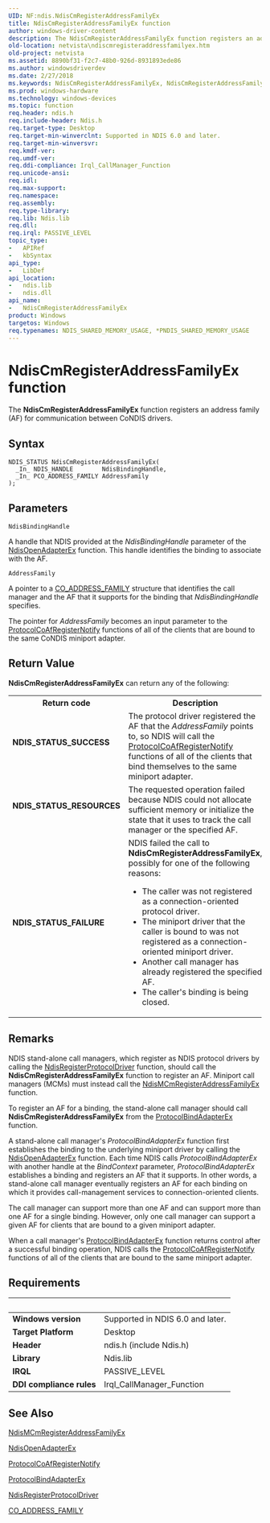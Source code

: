 ```yaml
---
UID: NF:ndis.NdisCmRegisterAddressFamilyEx
title: NdisCmRegisterAddressFamilyEx function
author: windows-driver-content
description: The NdisCmRegisterAddressFamilyEx function registers an address family (AF) for communication between CoNDIS drivers.
old-location: netvista\ndiscmregisteraddressfamilyex.htm
old-project: netvista
ms.assetid: 8890bf31-f2c7-48b0-926d-8931893ede86
ms.author: windowsdriverdev
ms.date: 2/27/2018
ms.keywords: NdisCmRegisterAddressFamilyEx, NdisCmRegisterAddressFamilyEx function [Network Drivers Starting with Windows Vista], condis_call_manager_ref_5d5bc425-d983-4d7c-8896-7cda4cab625d.xml, ndis/NdisCmRegisterAddressFamilyEx, netvista.ndiscmregisteraddressfamilyex
ms.prod: windows-hardware
ms.technology: windows-devices
ms.topic: function
req.header: ndis.h
req.include-header: Ndis.h
req.target-type: Desktop
req.target-min-winverclnt: Supported in NDIS 6.0 and later.
req.target-min-winversvr: 
req.kmdf-ver: 
req.umdf-ver: 
req.ddi-compliance: Irql_CallManager_Function
req.unicode-ansi: 
req.idl: 
req.max-support: 
req.namespace: 
req.assembly: 
req.type-library: 
req.lib: Ndis.lib
req.dll: 
req.irql: PASSIVE_LEVEL
topic_type:
-	APIRef
-	kbSyntax
api_type:
-	LibDef
api_location:
-	ndis.lib
-	ndis.dll
api_name:
-	NdisCmRegisterAddressFamilyEx
product: Windows
targetos: Windows
req.typenames: NDIS_SHARED_MEMORY_USAGE, *PNDIS_SHARED_MEMORY_USAGE
---
```



# NdisCmRegisterAddressFamilyEx function
The
  <b>NdisCmRegisterAddressFamilyEx</b> function registers an address family (AF) for communication between
  CoNDIS drivers.

## Syntax

````
NDIS_STATUS NdisCmRegisterAddressFamilyEx(
  _In_ NDIS_HANDLE        NdisBindingHandle,
  _In_ PCO_ADDRESS_FAMILY AddressFamily
);
````

## Parameters

`NdisBindingHandle`

A handle that NDIS provided at the 
     <i>NdisBindingHandle</i> parameter of the 
     <a href="..\ndis\nf-ndis-ndisopenadapterex.md">NdisOpenAdapterEx</a> function. This handle
     identifies the binding to associate with the AF.

`AddressFamily`

A pointer to a 
     <a href="https://msdn.microsoft.com/library/windows/hardware/ff545368">CO_ADDRESS_FAMILY</a> structure that identifies
     the call manager and the AF that it supports for the binding that 
     <i>NdisBindingHandle</i> specifies.
     

The pointer for 
     <i>AddressFamily</i> becomes an input parameter to the 
     <a href="..\ndis\nc-ndis-protocol_co_af_register_notify.md">
     ProtocolCoAfRegisterNotify</a> functions of all of the clients that are bound to the same CoNDIS
     miniport adapter.


## Return Value

<b>NdisCmRegisterAddressFamilyEx</b> can return any of the following:

<table>
<tr>
<th>Return code</th>
<th>Description</th>
</tr>
<tr>
<td width="40%">
<dl>
<dt><b>NDIS_STATUS_SUCCESS</b></dt>
</dl>
</td>
<td width="60%">
The protocol driver registered the AF that the 
       <i>AddressFamily</i> points to, so NDIS will call the 
       <a href="..\ndis\nc-ndis-protocol_co_af_register_notify.md">
       ProtocolCoAfRegisterNotify</a> functions of all of the clients that bind themselves to the same
       miniport adapter.

</td>
</tr>
<tr>
<td width="40%">
<dl>
<dt><b>NDIS_STATUS_RESOURCES</b></dt>
</dl>
</td>
<td width="60%">
The requested operation failed because NDIS could not allocate sufficient memory or initialize
       the state that it uses to track the call manager or the specified AF.

</td>
</tr>
<tr>
<td width="40%">
<dl>
<dt><b>NDIS_STATUS_FAILURE</b></dt>
</dl>
</td>
<td width="60%">
NDIS failed the call to 
       <b>NdisCmRegisterAddressFamilyEx</b>, possibly for one of the following reasons:
       

<ul>
<li>
The caller was not registered as a connection-oriented protocol driver.

</li>
<li>
The miniport driver that the caller is bound to was not registered as a connection-oriented
         miniport driver.

</li>
<li>
Another call manager has already registered the specified AF.

</li>
<li>
The caller's binding is being closed.

</li>
</ul>
</td>
</tr>
</table>

## Remarks

NDIS stand-alone call managers, which register as NDIS protocol drivers by calling the 
    <a href="..\ndis\nf-ndis-ndisregisterprotocoldriver.md">
    NdisRegisterProtocolDriver</a> function, should call the 
    <b>NdisCmRegisterAddressFamilyEx</b> function to register an AF. Miniport call managers (MCMs) must
    instead call the 
    <a href="..\ndis\nf-ndis-ndismcmregisteraddressfamilyex.md">
    NdisMCmRegisterAddressFamilyEx</a> function.

To register an AF for a binding, the stand-alone call manager should call 
    <b>NdisCmRegisterAddressFamilyEx</b> from the 
    <a href="..\ndis\nc-ndis-protocol_bind_adapter_ex.md">
    ProtocolBindAdapterEx</a> function.

A stand-alone call manager's 
    <i>ProtocolBindAdapterEx</i> function first establishes the binding to the underlying miniport driver by
    calling the 
    <a href="..\ndis\nf-ndis-ndisopenadapterex.md">NdisOpenAdapterEx</a> function. Each time
    NDIS calls 
    <i>ProtocolBindAdapterEx</i> with another handle at the 
    <i>BindContext</i> parameter, 
    <i>ProtocolBindAdapterEx</i> establishes a binding and registers an AF that it supports. In other words, a
    stand-alone call manager eventually registers an AF for each binding on which it provides call-management
    services to connection-oriented clients.

The call manager can support more than one AF and can support more than one AF for a single binding.
    However, only one call manager can support a given AF for clients that are bound to a given miniport
    adapter.

When a call manager's 
    <a href="..\ndis\nc-ndis-protocol_bind_adapter_ex.md">ProtocolBindAdapterEx</a> function
    returns control after a successful binding operation, NDIS calls the 
    <a href="..\ndis\nc-ndis-protocol_co_af_register_notify.md">
    ProtocolCoAfRegisterNotify</a> functions of all of the clients that are bound to the same miniport
    adapter.

## Requirements
| &nbsp; | &nbsp; |
| ---- |:---- |
| **Windows version** | Supported in NDIS 6.0 and later.  |
| **Target Platform** | Desktop |
| **Header** | ndis.h (include Ndis.h) |
| **Library** | Ndis.lib |
| **IRQL** | PASSIVE_LEVEL |
| **DDI compliance rules** | Irql_CallManager_Function |

## See Also

<a href="..\ndis\nf-ndis-ndismcmregisteraddressfamilyex.md">
   NdisMCmRegisterAddressFamilyEx</a>



<a href="..\ndis\nf-ndis-ndisopenadapterex.md">NdisOpenAdapterEx</a>



<a href="..\ndis\nc-ndis-protocol_co_af_register_notify.md">ProtocolCoAfRegisterNotify</a>



<a href="..\ndis\nc-ndis-protocol_bind_adapter_ex.md">ProtocolBindAdapterEx</a>



<a href="..\ndis\nf-ndis-ndisregisterprotocoldriver.md">NdisRegisterProtocolDriver</a>



<a href="https://msdn.microsoft.com/library/windows/hardware/ff545368">CO_ADDRESS_FAMILY</a>